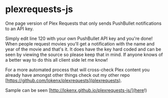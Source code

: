 # plexrequests-js
One page version of Plex Requests that only sends PushBullet notifications to an API key.

Simply edit line 120 with your own PushBullet API key and you're done! When people request movies you'll get a notification with the name and year of the movie and that's it. It does have the key hard coded and can be seen by viewing the source so please keep that in mind. If anyone knows of a better way to do this all client side let me know!

For a more automated process that will cross-check Plex content you already have amongst other things check out my other repo [https://github.com/lokenx/plexrequests](plexrequests).

Sample can be seen [http://lokenx.github.io/plexrequests-js/](here!)
